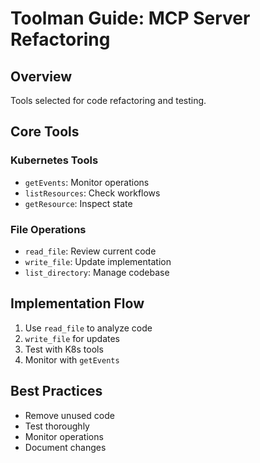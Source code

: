 # Toolman Guide: MCP Server Refactoring

## Overview
Tools selected for code refactoring and testing.

## Core Tools

### Kubernetes Tools
- `getEvents`: Monitor operations
- `listResources`: Check workflows
- `getResource`: Inspect state

### File Operations
- `read_file`: Review current code
- `write_file`: Update implementation
- `list_directory`: Manage codebase

## Implementation Flow
1. Use `read_file` to analyze code
2. `write_file` for updates
3. Test with K8s tools
4. Monitor with `getEvents`

## Best Practices
- Remove unused code
- Test thoroughly
- Monitor operations
- Document changes